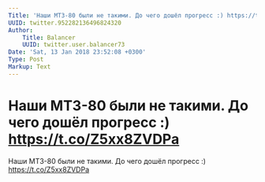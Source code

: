 ```yaml
---
Title: 'Наши МТЗ-80 были не такими. До чего дошёл прогресс :) https://t.co/Z5xx8ZVDPa'
UUID: twitter.952282136496824320
Author:
    Title: Balancer
    UUID: twitter.user.balancer73
Date: 'Sat, 13 Jan 2018 23:52:08 +0300'
Type: Post
Markup: Text
---
```


# Наши МТЗ-80 были не такими. До чего дошёл прогресс :) https://t.co/Z5xx8ZVDPa

Наши МТЗ-80 были не такими. До чего дошёл прогресс :)
https://t.co/Z5xx8ZVDPa